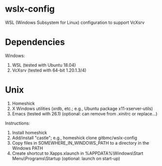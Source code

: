 # wslx-config
WSL (Windows Subsystem for Linux) configuration to support VcXsrv

Dependencies
============

Windows:

1. WSL (tested with Ubuntu 18.04)
2. VcXsrv (tested with 64-bit 1.20.1.3/4)

Unix
====

1. Homeshick
2. X Windows utilities (xrdb, etc.; e.g., Ubuntu package x11-xserver-utils)
3. Emacs (tested with 26.1) (optional: can remove from .xinitrc or replace...)

Instructions:

1. Install homeshick
2. Add/install "castle"; e.g., homeshick clone gitbmc/wslx-config
3. Copy files in SOMEWHERE_IN_WINDOWS_PATH to a directory in the Windows PATH
4. Create shortcut to Xapps.xlaunch in
   %APPDATA%\Windows\Start Menu\Programs\Startup (optional: launch on start-up)
